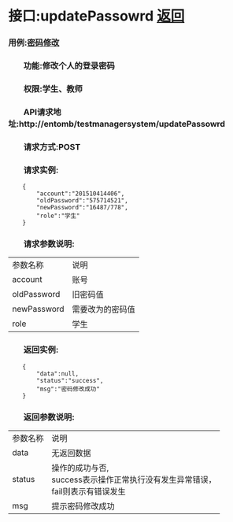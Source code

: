 # 接口:updatePassowrd <a href="https://github.com/FateBerserker/is_analysis/tree/master/test6">返回</a>
### 用例:<a href="../用例/密码修改.md">密码修改</a>

### &nbsp;&nbsp;&nbsp;&nbsp;&nbsp;&nbsp;&nbsp;&nbsp;功能:修改个人的登录密码
### &nbsp;&nbsp;&nbsp;&nbsp;&nbsp;&nbsp;&nbsp;&nbsp;权限:学生、教师
### &nbsp;&nbsp;&nbsp;&nbsp;&nbsp;&nbsp;&nbsp;&nbsp;API请求地址:http://entomb/testmanagersystem/updatePassowrd
### &nbsp;&nbsp;&nbsp;&nbsp;&nbsp;&nbsp;&nbsp;&nbsp;请求方式:POST
### &nbsp;&nbsp;&nbsp;&nbsp;&nbsp;&nbsp;&nbsp;&nbsp;请求实例:
	    {
			"account":"201510414406",
			"oldPassword":"575714521",
			"newPassword":"16487/778",
			"role":"学生"
	    }	
### &nbsp;&nbsp;&nbsp;&nbsp;&nbsp;&nbsp;&nbsp;&nbsp;请求参数说明:
<table cellspacing="0" style="width:600px;">
<tr>
	<td>参数名称</td>
	<td>说明</td>
</tr>
<tr>
	<td>account</td>
	<td>账号</td>
</tr>
<tr>
	<td>oldPassword</td>
	<td>旧密码值</td>
</tr>
<tr>
	<td>newPassword</td>
	<td>需要改为的密码值</td>
</tr>
<tr>
	<td>role</td>
	<td>学生</td>
</tr>
</table>

### &nbsp;&nbsp;&nbsp;&nbsp;&nbsp;&nbsp;&nbsp;&nbsp;返回实例:

	    {
			"data":null,
			"status":"success",
			"msg":"密码修改成功"
		}

### &nbsp;&nbsp;&nbsp;&nbsp;&nbsp;&nbsp;&nbsp;&nbsp;返回参数说明:

<table cellspacing="0" style="width:600px;">
<tr>
	<td>参数名称</td>
	<td>说明</td>
</tr>
<tr>
	<td>data</td>
	<td>无返回数据</td>
</tr>
<tr>
	<td>status</td>
	<td>操作的成功与否,<br>
	success表示操作正常执行没有发生异常错误，<br>
	fail则表示有错误发生</td>
</tr>
<tr>
	<td>msg</td>
	<td>提示密码修改成功</td>
</tr>
</table>